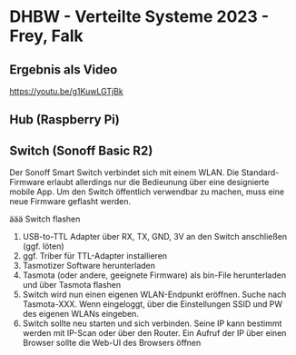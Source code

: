 # DHBW - Verteilte Systeme 2023 - Frey, Falk

## Ergebnis als Video
https://youtu.be/g1KuwLGTjBk

## Hub (Raspberry Pi)

## Switch (Sonoff Basic R2)
Der Sonoff Smart Switch verbindet sich mit einem WLAN. Die Standard-Firmware erlaubt allerdings nur die Bedieunung über eine designierte mobile App.
Um den Switch öffentlich verwendbar zu machen, muss eine neue Firmware geflasht werden.

äää Switch flashen
1. USB-to-TTL Adapter über RX, TX, GND, 3V an den Switch anschließen (ggf. löten)
2. ggf. Triber für TTL-Adapter installieren
3. Tasmotizer Software herunterladen
4. Tasmota (oder andere, geeignete Firmware) als bin-File herunterladen und über Tasmota flashen
5. Switch wird nun einen eigenen WLAN-Endpunkt eröffnen. Suche nach Tasmota-XXX. Wenn eingeloggt, über die Einstellungen SSID und PW des eigenen WLANs eingeben.
6. Switch sollte neu starten und sich verbinden. Seine IP kann bestimmt werden mit IP-Scan oder über den Router. Ein Aufruf der IP über einen Browser sollte die Web-UI des Browsers öffnen
